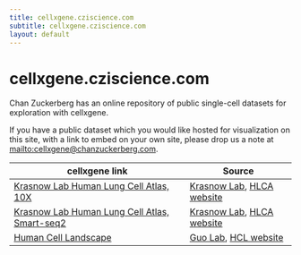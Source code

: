 ```yaml
---
title: cellxgene.cziscience.com
subtitle: cellxgene.cziscience.com
layout: default
---
```


# cellxgene.cziscience.com

Chan Zuckerberg has an online repository of public single-cell datasets for exploration with cellxgene.

If you have a public dataset which you would like hosted for visualization on this site,
with a link to embed on your own site, please drop us a note at <mailto:cellxgene@chanzuckerberg.com>.

<table class="fixed-layout">
  <thead style="width: 100%">
    <tr>
      <th>cellxgene link</th>
      <th>Source</th>
    </tr>
  </thead>
  <tbody style="width: 100%">
    <tr>
      <td><a href="https://cellxgene.cziscience.com/d/krasnow_lab_human_lung_cell_atlas_10x-1.cxg/" target="_blank">Krasnow Lab Human Lung Cell Atlas, 10X</a></td>
      <td>
        <a href="http://cmgm-new.stanford.edu/krasnow/">Krasnow Lab</a>,
        <a href="https://github.com/krasnowlab/hlca">HLCA website</a>
      </td>
    </tr>
    <tr>
      <td><a href="https://cellxgene.cziscience.com/d/krasnow_lab_human_lung_cell_atlas_smartseq2-2.cxg/" target="_blank">Krasnow Lab Human Lung Cell Atlas, Smart-seq2</a></td>
      <td>
        <a href="http://cmgm-new.stanford.edu/krasnow/">Krasnow Lab</a>, 
        <a href="https://github.com/krasnowlab/hlca">HLCA website</a>
      </td>
    </tr>
    <tr>
      <td><a href="https://cellxgene.cziscience.com/d/human_cell_landscape-3.cxg/" target="_blank">Human Cell Landscape</a></td>
      <td>
        <a href="https://person.zju.edu.cn/en/ggj">Guo Lab</a>, 
        <a href="http://bis.zju.edu.cn/HCL/">HCL website</a>
      </td>
    </tr>
  </tbody>
</table>
